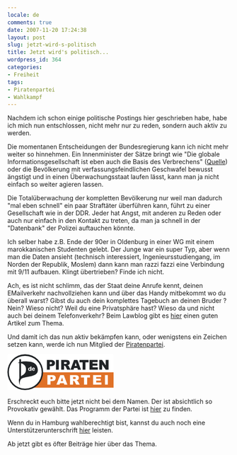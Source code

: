 ```yaml
---
locale: de
comments: true
date: 2007-11-20 17:24:38
layout: post
slug: jetzt-wird-s-politisch
title: Jetzt wird's politisch...
wordpress_id: 364
categories:
- Freiheit
tags:
- Piratenpartei
- Wahlkampf
---
```


Nachdem ich schon einige politische Postings hier geschrieben habe, habe ich
mich nun entschlossen, nicht mehr nur zu reden, sondern auch aktiv zu werden.

Die momentanen Entscheidungen der Bundesregierung kann ich nicht mehr weiter so
hinnehmen. Ein Innenminister der Sätze bringt wie "Die globale
Informationsgesellschaft ist eben auch die Basis des Verbrechens"
([Quelle](http://www.heise.de/newsticker/meldung/99297)) oder die Bevölkerung
mit verfassungsfeindlichen Geschwafel bewusst ängstigt und in einen
Überwachungsstaat laufen lässt, kann man ja nicht einfach so weiter agieren
lassen.

Die Totalüberwachung der kompletten Bevölkerung nur weil man dadurch "mal eben
schnell" ein paar Straftäter überführen kann, führt zu einer Gesellschaft wie
in der DDR. Jeder hat Angst, mit anderen zu Reden oder auch nur einfach in den
Kontakt zu treten, da man ja schnell in der "Datenbank" der Polizei auftauchen
könnte.

Ich selber habe z.B. Ende der 90er in Oldenburg in einer WG mit einem
marokkanischen Studenten gelebt. Der Junge war ein super Typ, aber wenn man die
Daten ansieht (technisch interessiert, Ingenieursstudiengang, im Norden der
Republik, Moslem) dann kann man razzi fazzi eine Verbindung mit 9/11 aufbauen.
Klingt übertrieben? Finde ich nicht.

Ach, es ist nicht schlimm, das der Staat deine Anrufe kennt, deinen
EMailverkehr nachvollziehen kann und über das Handy mitbekommt wo du überall
warst? Gibst du auch dein komplettes Tagebuch an deinen Bruder ? Nein? Wieso
nicht? Weil du eine Privatsphäre hast? Wieso da und nicht auch bei deinem
Telefonverkehr? Beim Lawblog gibt es
[hier](http://www.lawblog.de/index.php/archives/2007/11/12/furcht-vor-dem-was-geschehen-konnte/)
einen guten Artikel zum Thema.

Und damit ich das nun aktiv bekämpfen kann, oder wenigstens ein Zeichen setzen
kann, werde ich nun Mitglied der [Piratenpartei](http://www.piratenpartei.de).

[![](/images/2007-11-20-jetzt-wird-s-politisch/Logo_normal_solo.png)](http://www.piratenpartei.de)

Erschreckt euch bitte jetzt nicht bei dem Namen. Der ist absichtlich so
Provokativ gewählt. Das Programm der Partei ist
[hier](http://www.piratenpartei.de/navigation/unsere-ziele) zu finden.

Wenn du in Hamburg wahlberechtigt bist, kannst du auch noch eine
Unterstützerunterschrift
[hier](http://wiki.piratenpartei.de/index.php?title=Unterst%C3%BCtzungsunterschrift_f%C3%BCr_Landesverband_Hamburg)
leisten.

Ab jetzt gibt es öfter Beiträge hier über das Thema.
